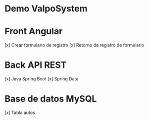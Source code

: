 # Demo ValpoSystem

# Front Angular
[x] Crear formulario de registro 
[x] Retorno de registro de formulario

# Back API REST
[x] Java Spring Boot
[x] Spring Data

# Base de datos MySQL
[x] Tabla autos